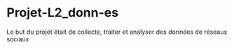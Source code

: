 # Projet-L2_donn-es
Le but du projet était de collecte, traiter et analyser des données de réseaux sociaux
